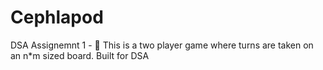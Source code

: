 # Cephlapod
DSA Assignemnt 1 - 🐙 This is a two player game where turns are taken on an n*m sized board.
Built for DSA
